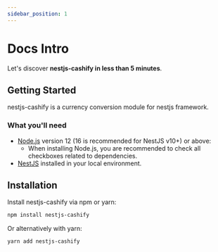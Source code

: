 ```yaml
---
sidebar_position: 1
---
```


# Docs Intro

Let's discover **nestjs-cashify in less than 5 minutes**.

## Getting Started

nestjs-cashify is a currency conversion module for nestjs framework.

### What you'll need

- [Node.js](https://nodejs.org/en/download/) version 12 (16 is recommended for NestJS v10+) or above:
  - When installing Node.js, you are recommended to check all checkboxes related to dependencies.
- [NestJS](https://docs.nestjs.com/first-steps) installed in your local environment.

## Installation

Install nestjs-cashify via npm or yarn:

```bash
npm install nestjs-cashify
```

Or alternatively with yarn:

```bash
yarn add nestjs-cashify
```

